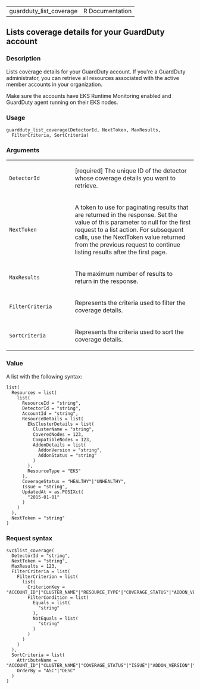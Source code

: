 <table style="width: 100%;">
<tbody>
<tr class="odd">
<td>guardduty_list_coverage</td>
<td style="text-align: right;">R Documentation</td>
</tr>
</tbody>
</table>

## Lists coverage details for your GuardDuty account

### Description

Lists coverage details for your GuardDuty account. If you're a GuardDuty
administrator, you can retrieve all resources associated with the active
member accounts in your organization.

Make sure the accounts have EKS Runtime Monitoring enabled and GuardDuty
agent running on their EKS nodes.

### Usage

    guardduty_list_coverage(DetectorId, NextToken, MaxResults,
      FilterCriteria, SortCriteria)

### Arguments

<table>
<colgroup>
<col style="width: 35%" />
<col style="width: 65%" />
</colgroup>
<tbody>
<tr class="odd">
<td><code
id="guardduty_list_coverage_:_DetectorId">DetectorId</code></td>
<td><p>[required] The unique ID of the detector whose coverage details
you want to retrieve.</p></td>
</tr>
<tr class="even">
<td><code id="guardduty_list_coverage_:_NextToken">NextToken</code></td>
<td><p>A token to use for paginating results that are returned in the
response. Set the value of this parameter to null for the first request
to a list action. For subsequent calls, use the NextToken value returned
from the previous request to continue listing results after the first
page.</p></td>
</tr>
<tr class="odd">
<td><code
id="guardduty_list_coverage_:_MaxResults">MaxResults</code></td>
<td><p>The maximum number of results to return in the response.</p></td>
</tr>
<tr class="even">
<td><code
id="guardduty_list_coverage_:_FilterCriteria">FilterCriteria</code></td>
<td><p>Represents the criteria used to filter the coverage
details.</p></td>
</tr>
<tr class="odd">
<td><code
id="guardduty_list_coverage_:_SortCriteria">SortCriteria</code></td>
<td><p>Represents the criteria used to sort the coverage
details.</p></td>
</tr>
</tbody>
</table>

### Value

A list with the following syntax:

    list(
      Resources = list(
        list(
          ResourceId = "string",
          DetectorId = "string",
          AccountId = "string",
          ResourceDetails = list(
            EksClusterDetails = list(
              ClusterName = "string",
              CoveredNodes = 123,
              CompatibleNodes = 123,
              AddonDetails = list(
                AddonVersion = "string",
                AddonStatus = "string"
              )
            ),
            ResourceType = "EKS"
          ),
          CoverageStatus = "HEALTHY"|"UNHEALTHY",
          Issue = "string",
          UpdatedAt = as.POSIXct(
            "2015-01-01"
          )
        )
      ),
      NextToken = "string"
    )

### Request syntax

    svc$list_coverage(
      DetectorId = "string",
      NextToken = "string",
      MaxResults = 123,
      FilterCriteria = list(
        FilterCriterion = list(
          list(
            CriterionKey = "ACCOUNT_ID"|"CLUSTER_NAME"|"RESOURCE_TYPE"|"COVERAGE_STATUS"|"ADDON_VERSION",
            FilterCondition = list(
              Equals = list(
                "string"
              ),
              NotEquals = list(
                "string"
              )
            )
          )
        )
      ),
      SortCriteria = list(
        AttributeName = "ACCOUNT_ID"|"CLUSTER_NAME"|"COVERAGE_STATUS"|"ISSUE"|"ADDON_VERSION"|"UPDATED_AT",
        OrderBy = "ASC"|"DESC"
      )
    )
